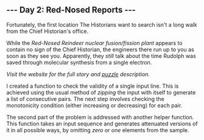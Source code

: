 ## --- Day 2: Red-Nosed Reports ---
Fortunately, the first location The Historians want to search isn't a long walk from the Chief Historian's office.

While the _Red-Nosed Reindeer nuclear fusion/fission plant_ appears to contain no sign of the Chief Historian, the engineers there run up to you as soon as they see you. Apparently, they <em>still</em> talk about the time Rudolph was saved through molecular synthesis from a single electron.

_Visit the website for the full story and [puzzle](https://adventofcode.com/2024/day/2) description._

I created a function to check the validity of a single input line. This is achieved using the usual method of _zipping_ the input with itself to generate a list of consecutive pairs. The next step involves checking the monotonicity condition (either increasing or decreasing) for each pair.

The second part of the problem is addressed with another helper function. This function takes an input sequence and generates attenuated versions of it in all possible ways, by omitting _zero_ or _one_ elements from the sample.